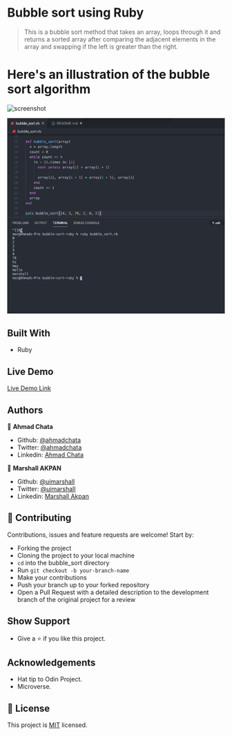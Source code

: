 # Bubble sort using Ruby

> This is a bubble sort method that takes an array, loops through it and returns a sorted array after comparing the adjacent elements in the array and swapping if the left is greater than the right.

# Here's an illustration of the bubble sort algorithm
![screenshot](images/buble-sort.gif)


![screenshot](images/screenshot.png)


## Built With

- Ruby

## Live Demo

[Live Demo Link](https://repl.it/@ahmadchata/Bubble-sort#main.rb)

## Authors

👤 **Ahmad Chata**

- Github: [@ahmadchata](https://github.com/ahmadchata)
- Twitter: [@ahmadchata](https://twitter.com/ahmadchata)
- Linkedin: [Ahmad Chata](https://www.linkedin.com/in/ahmad-chata-957b9b51/)

👤 **Marshall AKPAN**

- Github: [@uimarshall](https://github.com/uimarshall)
- Twitter: [@uimarshall](https://twitter.com/uimarshall)
- Linkedin: [Marshall Akpan](https://www.linkedin.com/in/marshall-akpan-19745526/)

## 🤝 Contributing

Contributions, issues and feature requests are welcome! Start by:

- Forking the project
- Cloning the project to your local machine
- `cd` into the bubble_sort directory
- Run `git checkout -b your-branch-name`
- Make your contributions
- Push your branch up to your forked repository
- Open a Pull Request with a detailed description to the development branch of the original project for a review

## Show Support

- Give a ⭐ if you like this project.

## Acknowledgements

- Hat tip to Odin Project.
- Microverse.

## 📝 License

This project is [MIT](https://opensource.org/licenses/MIT) licensed.